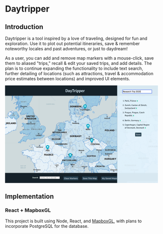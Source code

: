 # Daytripper

## Introduction

Daytripper is a tool inspired by a love of traveling, designed for fun and exploration. Use it to plot out potential itineraries, save & remember noteworthy locales and past adventures, or just to daydream!

As a user, you can add and remove map markers with a mouse-click, save them to aliased "trips," recall & edit your saved trips, and add details. The plan is to continue expanding the functionality to include text search, further detailing of locations (such as attractions, travel & accommodation price estimates between locations) and improved UI elements.

![alt text](./public/images/DT_scrn1.png "Blue map showing Italy and Eastern Europe, with five place markers")

## Implementation

### React + MapboxGL

This project is built using Node, React, and [MapboxGL](https://docs.mapbox.com/mapbox-gl-js/api/), with plans to incorporate PostgreSQL for the database.
